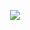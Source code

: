 <p align="center">
  <img src="https://github.com/user-attachments/assets/4ceea695-f05a-479a-a26b-592d562ca109">
</p>
